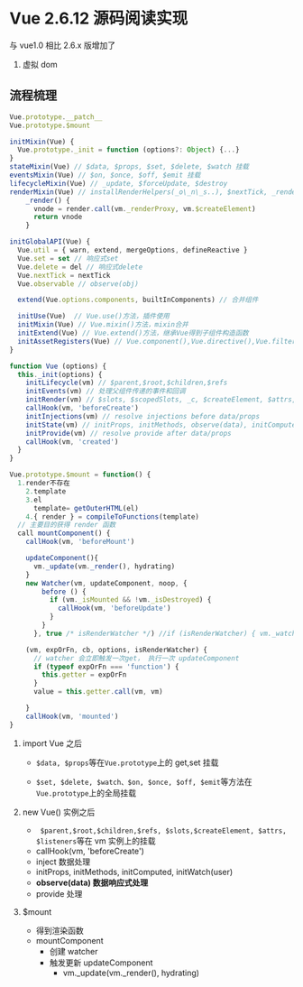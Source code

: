 # Vue 2.6.12 源码阅读实现

与 vue1.0 相比 2.6.x 版增加了

1. 虚拟 dom

## 流程梳理

```js
Vue.prototype.__patch__
Vue.prototype.$mount

initMixin(Vue) {
  Vue.prototype._init = function (options?: Object) {...}
}
stateMixin(Vue) // $data, $props, $set, $delete, $watch 挂载
eventsMixin(Vue) // $on, $once, $off, $emit 挂载
lifecycleMixin(Vue) // _update, $forceUpdate, $destroy
renderMixin(Vue) // installRenderHelpers(_o\_n\_s..), $nextTick, _render 渲染函数就是为了得到虚拟dom
    _render() {
      vnode = render.call(vm._renderProxy, vm.$createElement)
      return vnode
    }

initGlobalAPI(Vue) {
  Vue.util = { warn, extend, mergeOptions, defineReactive }
  Vue.set = set // 响应式set
  Vue.delete = del // 响应式delete
  Vue.nextTick = nextTick
  Vue.observable // observe(obj)

  extend(Vue.options.components, builtInComponents) // 合并组件

  initUse(Vue)  // Vue.use()方法，插件使用
  initMixin(Vue) // Vue.mixin()方法，mixin合并
  initExtend(Vue) // Vue.extend()方法，继承Vue得到子组件构造函数
  initAssetRegisters(Vue) // Vue.component(),Vue.directive(),Vue.filter()
}

function Vue (options) {
  this._init(options) {
    initLifecycle(vm) // $parent,$root,$children,$refs
    initEvents(vm) // 处理父组件传递的事件和回调
    initRender(vm) // $slots, $scopedSlots, _c, $createElement, $attrs, $listeners
    callHook(vm, 'beforeCreate')
    initInjections(vm) // resolve injections before data/props
    initState(vm) // initProps, initMethods, observe(data), initComputed, initWatch(user)
    initProvide(vm) // resolve provide after data/props
    callHook(vm, 'created')
  }
}

Vue.prototype.$mount = function() {
  1.render不存在
    2.template
    3.el
      template= getOuterHTML(el)
    4.{ render } = compileToFunctions(template)
  // 主要目的获得 render 函数
  call mountComponent() {
    callHook(vm, 'beforeMount')

    updateComponent(){
      vm._update(vm._render(), hydrating)
    }
    new Watcher(vm, updateComponent, noop, {
        before () {
          if (vm._isMounted && !vm._isDestroyed) {
            callHook(vm, 'beforeUpdate')
          }
        }
      }, true /* isRenderWatcher */) //if (isRenderWatcher) { vm._watcher = this } // sss

    (vm, expOrFn, cb, options, isRenderWatcher) {
      // watcher 会立即触发一次get， 执行一次 updateComponent
      if (typeof expOrFn === 'function') {
        this.getter = expOrFn
      }
      value = this.getter.call(vm, vm)

    }
    callHook(vm, 'mounted')
}


```

1. import Vue 之后

   - `$data, $props`等在`Vue.prototype`上的 get,set 挂载

   - `$set, $delete, $watch、$on, $once, $off, $emit`等方法在`Vue.prototype`上的全局挂载

2. new Vue() 实例之后
   - ` $parent,$root,$children,$refs, $slots,$createElement, $attrs, $listeners`等在 vm 实例上的挂载
   - callHook(vm, 'beforeCreate')
   - inject 数据处理
   - initProps, initMethods, initComputed, initWatch(user)
   - **observe(data) 数据响应式处理**
   - provide 处理
3. \$mount
   - 得到渲染函数
   - mountComponent
     - 创建 watcher
     - 触发更新 updateComponent
       - vm.\_update(vm.\_render(), hydrating)
